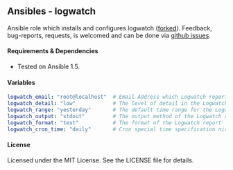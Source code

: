 ## Ansibles - logwatch

Ansible role which installs and configures logwatch
([forked](https://github.com/Ansibles/logwatch)). Feedback, bug-reports, 
requests, is welcomed and can be done via
[github issues](https://github.com/New-Edge-Engineering/ansible-logwatch/issues).

#### Requirements & Dependencies
- Tested on Ansible 1.5.

#### Variables

```yaml
logwatch_email: "root@localhost"  # Email Address which Logwatch reports to
logwatch_detail: "low"            # The level of detail in the Logwatch report
logwatch_range: "yesterday"       # The default time range for the Logwatch report
logwatch_output: "stdout"         # The output method of the Logwatch report
logwatch_format: "text"           # The format of the Logwatch report
logwatch_cron_time: "daily"       # Cron special time specification nickname i.e. hourly, daily, weekly, month - must match with logwatch range!
```

#### License

Licensed under the MIT License. See the LICENSE file for details.

